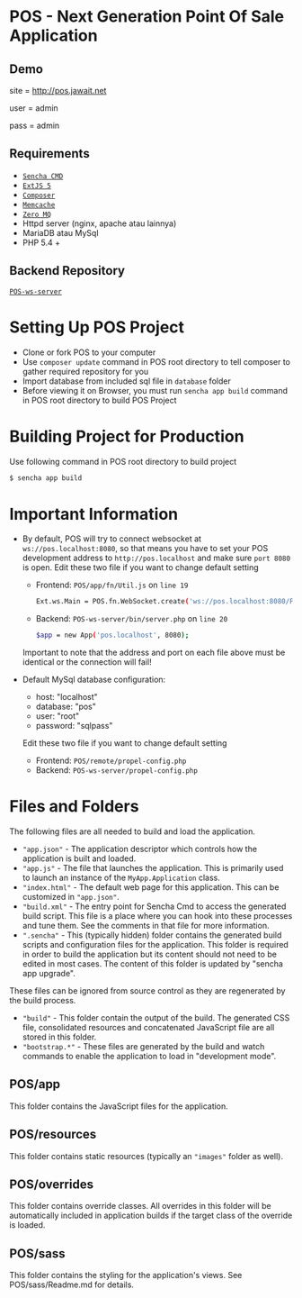 # POS - Next Generation Point Of Sale Application

## Demo

site = http://pos.jawait.net

user = admin

pass = admin

## Requirements
 - [`Sencha CMD`](http://www.sencha.com/products/sencha-cmd/download)
 - [`ExtJS 5`](http://www.sencha.com/products/extjs/download/ext-js-5.0.1/)
 - [`Composer`](https://getcomposer.org/)
 - [`Memcache`](http://memcached.org/)
 - [`Zero MQ`](http://zeromq.org/)
 - Httpd server (nginx, apache atau lainnya)
 - MariaDB atau MySql
 - PHP 5.4 +
 
## Backend Repository
 
 [`POS-ws-server`](https://github.com/nicklaros/POS-ws-server)
 
# Setting Up POS Project
 
 - Clone or fork POS to your computer
 - Use `composer update` command in POS root directory to tell composer to gather required 
   repository for you
 - Import database from included sql file in `database` folder
 - Before viewing it on Browser, you must run `sencha app build` command in POS root 
   directory to build POS Project

# Building Project for Production
 
Use following command in POS root directory to build project

```bash
$ sencha app build
```

# Important Information

 - By default, POS will try to connect websocket at `ws://pos.localhost:8080`, so that means
   you have to set your POS development address to `http://pos.localhost` and make sure `port 8080`
   is open. Edit these two file if you want to change default setting
   - Frontend: `POS/app/fn/Util.js` on `line 19`
   
     ```bash
     Ext.ws.Main = POS.fn.WebSocket.create('ws://pos.localhost:8080/POS/Mains');
     ```
     
   - Backend: `POS-ws-server/bin/server.php` on `line 20`
   
     ```bash
     $app = new App('pos.localhost', 8080);
     ```
     
   Important to note that the address and port on each file above must be identical or the connection will fail!
 - Default MySql database configuration:
   - host: "localhost"
   - database: "pos"
   - user: "root"
   - password: "sqlpass"
   
   Edit these two file if you want to change default setting
   - Frontend: `POS/remote/propel-config.php`
   - Backend: `POS-ws-server/propel-config.php`
 
# Files and Folders

The following files are all needed to build and load the application.

 - `"app.json"` - The application descriptor which controls how the application is
   built and loaded.
 - `"app.js"` - The file that launches the application. This is primarily used to
   launch an instance of the `MyApp.Application` class.
 - `"index.html"` - The default web page for this application. This can be customized
   in `"app.json"`.
 - `"build.xml"` - The entry point for Sencha Cmd to access the generated build
   script. This file is a place where you can hook into these processes and tune
   them. See the comments in that file for more information.
 - `".sencha"` - This (typically hidden) folder contains the generated build scripts
   and configuration files for the application. This folder is required in order to
   build the application but its content should not need to be edited in most cases.
   The content of this folder is updated by "sencha app upgrade".

These files can be ignored from source control as they are regenerated by the build
process.

 - `"build"` - This folder contain the output of the build. The generated CSS file,
   consolidated resources and concatenated JavaScript file are all stored in this
   folder.
 - `"bootstrap.*"` - These files are generated by the build and watch commands to
   enable the application to load in "development mode".

## POS/app

This folder contains the JavaScript files for the application.

## POS/resources

This folder contains static resources (typically an `"images"` folder as well).

## POS/overrides

This folder contains override classes. All overrides in this folder will be 
automatically included in application builds if the target class of the override
is loaded.

## POS/sass

This folder contains the styling for the application's views. See POS/sass/Readme.md
for details.
